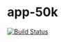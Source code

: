 # app-50k
[![Build Status](https://travis-ci.org/nbostech/app-50k.svg?branch=master)](https://travis-ci.org/nbostech/app-50k)
